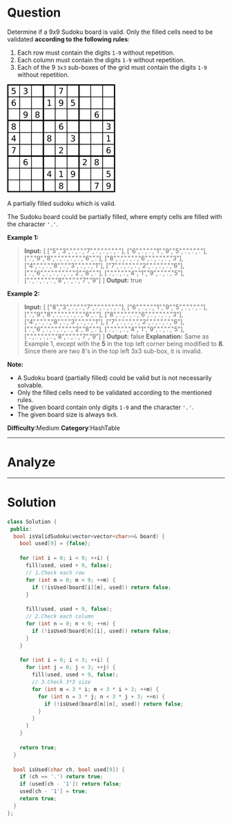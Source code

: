 
# Question

Determine if a 9x9 Sudoku board is valid. Only the filled cells need to be validated **according to the following rules**:

1. Each row must contain the digits `1-9`  without repetition.
2. Each column must contain the digits `1-9` without repetition.
3. Each of the 9  `3x3`  sub-boxes of the grid must contain the digits `1-9` without repetition.

![](/images/in-post/leetcode/2018-11-19-16-08-05.png)

A partially filled sudoku which is valid.

The Sudoku board could be partially filled, where empty cells are filled with the character  `'.'`.

**Example 1:**

> **Input:**
> [
>  ["5","3",".",".","7",".",".",".","."],
>  ["6",".",".","1","9","5",".",".","."],
>  [".","9","8",".",".",".",".","6","."],
>  ["8",".",".",".","6",".",".",".","3"],
>  ["4",".",".","8",".","3",".",".","1"],
>  ["7",".",".",".","2",".",".",".","6"],
>  [".","6",".",".",".",".","2","8","."],
>  [".",".",".","4","1","9",".",".","5"],
>  [".",".",".",".","8",".",".","7","9"]
> ]
> **Output:** true

**Example 2:**

> **Input:**
> [
>  ["8","3",".",".","7",".",".",".","."],
>  ["6",".",".","1","9","5",".",".","."],
>  [".","9","8",".",".",".",".","6","."],
>  ["8",".",".",".","6",".",".",".","3"],
>  ["4",".",".","8",".","3",".",".","1"],
>  ["7",".",".",".","2",".",".",".","6"],
>  [".","6",".",".",".",".","2","8","."],
>  [".",".",".","4","1","9",".",".","5"],
>  [".",".",".",".","8",".",".","7","9"]
> ]
> **Output:** false
> **Explanation:** Same as Example 1, except with the **5** in the top left corner being modified to **8**. Since there are two 8's in the top left 3x3 sub-box, it is invalid.

**Note:**

- A Sudoku board (partially filled) could be valid but is not necessarily solvable.
- Only the filled cells need to be validated according to the mentioned rules.
- The given board contain only digits  `1-9`  and the character  `'.'`.
- The given board size is always  `9x9`.

**Difficulty**:Medium
**Category**:HashTable  


------------

# Analyze

------------

# Solution

```cpp
class Solution {
 public:
  bool isValidSudoku(vector<vector<char>>& board) {
    bool used[9] = {false};

    for (int i = 0; i < 9; ++i) {
      fill(used, used + 9, false);
      // 1.Check each row
      for (int m = 0; m < 9; ++m) {
        if (!isUsed(board[i][m], used)) return false;
      }

      fill(used, used + 9, false);
      // 2.Check each column
      for (int n = 0; n < 9; ++n) {
        if (!isUsed(board[n][i], used)) return false;
      }
    }

    for (int i = 0; i < 3; ++i) {
      for (int j = 0; j < 3; ++j) {
        fill(used, used + 9, false);
        // 3.Check 3*3 size
        for (int m = 3 * i; m < 3 * i + 3; ++m) {
          for (int n = 3 * j; n < 3 * j + 3; ++n) {
            if (!isUsed(board[m][n], used)) return false;
          }
        }
      }
    }

    return true;
  }

  bool isUsed(char ch, bool used[9]) {
    if (ch == '.') return true;
    if (used[ch - '1']) return false;
    used[ch - '1'] = true;
    return true;
  }
};
```
